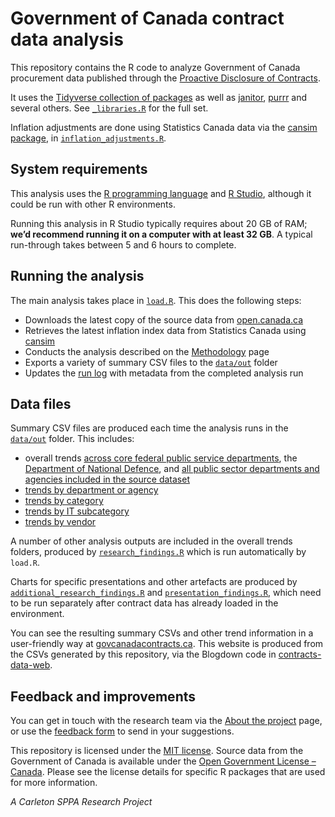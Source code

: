 # Government of Canada contract data analysis

This repository contains the R code to analyze Government of Canada procurement data published through the [Proactive Disclosure of Contracts](https://open.canada.ca/data/en/dataset/d8f85d91-7dec-4fd1-8055-483b77225d8b).

It uses the [Tidyverse collection of packages](https://www.tidyverse.org/) as well as [janitor](https://github.com/sfirke/janitor), [purrr](https://github.com/tidyverse/purrr) and several others. See [`_libraries.R`](https://github.com/goc-spending/contracts-data/blob/main/lib/_libraries.R) for the full set. 

Inflation adjustments are done using Statistics Canada data via the [cansim package](https://cran.r-project.org/web/packages/cansim/index.html), in [`inflation_adjustments.R`](https://github.com/goc-spending/contracts-data/blob/main/lib/inflation_adjustments.R).

## System requirements

This analysis uses the [R programming language](https://en.wikipedia.org/wiki/R_(programming_language)) and [R Studio](https://posit.co/products/open-source/rstudio/), although it could be run with other R environments.

Running this analysis in R Studio typically requires about 20 GB of RAM; **we’d recommend running it on a computer with at least 32 GB**. A typical run-through takes between 5 and 6 hours to complete.

## Running the analysis

The main analysis takes place in [`load.R`](https://github.com/goc-spending/contracts-data/blob/main/load.R). This does the following steps:

- Downloads the latest copy of the source data from [open.canada.ca](https://open.canada.ca/data/en/dataset/d8f85d91-7dec-4fd1-8055-483b77225d8b)
- Retrieves the latest inflation index data from Statistics Canada using [cansim](https://cran.r-project.org/web/packages/cansim/index.html)
- Conducts the analysis described on the [Methodology](https://govcanadacontracts.ca/methodology/) page
- Exports a variety of summary CSV files to the [`data/out`](https://github.com/goc-spending/contracts-data/tree/main/data/out) folder
- Updates the [run log](https://github.com/goc-spending/contracts-data/blob/main/data/out/run_log.csv) with metadata from the completed analysis run

## Data files

Summary CSV files are produced each time the analysis runs in the [`data/out`](https://github.com/goc-spending/contracts-data/tree/main/data/out) folder. This includes:

- overall trends [across core federal public service departments](https://github.com/goc-spending/contracts-data/tree/main/data/out/overall/core), the [Department of National Defence](https://github.com/goc-spending/contracts-data/tree/main/data/out/overall/dnd), and [all public sector departments and agencies included in the source dataset](https://github.com/goc-spending/contracts-data/tree/main/data/out/overall/all)
- [trends by department or agency](https://github.com/goc-spending/contracts-data/tree/main/data/out/departments)
- [trends by category](https://github.com/goc-spending/contracts-data/tree/main/data/out/categories)
- [trends by IT subcategory](https://github.com/goc-spending/contracts-data/tree/main/data/out/it_subcategories)
- [trends by vendor](https://github.com/goc-spending/contracts-data/tree/main/data/out/vendors)

A number of other analysis outputs are included in the overall trends folders, produced by [`research_findings.R`](https://github.com/goc-spending/contracts-data/blob/main/lib/research_findings.R) which is run automatically by `load.R`. 

Charts for specific presentations and other artefacts are produced by [`additional_research_findings.R`](https://github.com/goc-spending/contracts-data/blob/main/analysis/research/additional_research_findings.R) and [`presentation_findings.R`](https://github.com/goc-spending/contracts-data/blob/main/analysis/research/presentation_findings.R), which need to be run separately after contract data has already loaded in the environment.

You can see the resulting summary CSVs and other trend information in a user-friendly way at [govcanadacontracts.ca](https://govcanadacontracts.ca/). This website is produced from the CSVs generated by this repository, via the Blogdown code in [contracts-data-web](https://github.com/goc-spending/contracts-data-web).

## Feedback and improvements

You can get in touch with the research team via the [About the project](https://govcanadacontracts.ca/about/) page, or use the [feedback form](https://docs.google.com/forms/d/e/1FAIpQLSfHGzAQMaOkj4OD2Kc8Gw4ROChOfx6MKm5t2CSr6R4U2qupBQ/viewform) to send in your suggestions.

This repository is licensed under the [MIT license](https://github.com/GoC-Spending/contracts-data-web/blob/main/LICENSE). Source data from the Government of Canada is available under the [Open Government License – Canada](https://open.canada.ca/en/open-government-licence-canada). Please see the license details for specific R packages that are used for more information.

_A Carleton SPPA Research Project_
